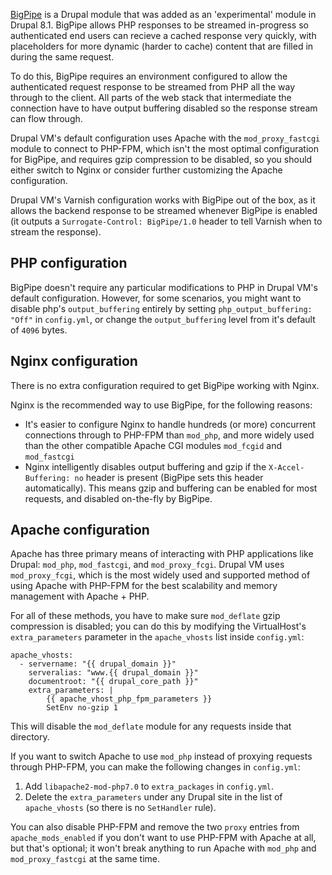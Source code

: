 [BigPipe](https://www.drupal.org/documentation/modules/big_pipe) is a Drupal module that was added as an 'experimental' module in Drupal 8.1. BigPipe allows PHP responses to be streamed in-progress so authenticated end users can recieve a cached response very quickly, with placeholders for more dynamic (harder to cache) content that are filled in during the same request.

To do this, BigPipe requires an environment configured to allow the authenticated request response to be streamed from PHP all the way through to the client. All parts of the web stack that intermediate the connection have to have output buffering disabled so the response stream can flow through.

Drupal VM's default configuration uses Apache with the `mod_proxy_fastcgi` module to connect to PHP-FPM, which isn't the most optimal configuration for BigPipe, and requires gzip compression to be disabled, so you should either switch to Nginx or consider further customizing the Apache configuration.

Drupal VM's Varnish configuration works with BigPipe out of the box, as it allows the backend response to be streamed whenever BigPipe is enabled (it outputs a `Surrogate-Control: BigPipe/1.0` header to tell Varnish when to stream the response).

## PHP configuration

BigPipe doesn't require any particular modifications to PHP in Drupal VM's default configuration. However, for some scenarios, you might want to disable php's `output_buffering` entirely by setting `php_output_buffering: "Off"` in `config.yml`, or change the `output_buffering` level from it's default of `4096` bytes.

## Nginx configuration

There is no extra configuration required to get BigPipe working with Nginx.

Nginx is the recommended way to use BigPipe, for the following reasons:

  - It's easier to configure Nginx to handle hundreds (or more) concurrent connections through to PHP-FPM than `mod_php`, and more widely used than the other compatible Apache CGI modules `mod_fcgid` and `mod_fastcgi`
  - Nginx intelligently disables output buffering and gzip if the `X-Accel-Buffering: no` header is present (BigPipe sets this header automatically). This means gzip and buffering can be enabled for most requests, and disabled on-the-fly by BigPipe.

## Apache configuration

Apache has three primary means of interacting with PHP applications like Drupal: `mod_php`, `mod_fastcgi`, and `mod_proxy_fcgi`. Drupal VM uses `mod_proxy_fcgi`, which is the most widely used and supported method of using Apache with PHP-FPM for the best scalability and memory management with Apache + PHP.

For all of these methods, you have to make sure `mod_deflate` gzip compression is disabled; you can do this by modifying the VirtualHost's `extra_parameters` parameter in the `apache_vhosts` list inside `config.yml`:

    apache_vhosts:
      - servername: "{{ drupal_domain }}"
        serveralias: "www.{{ drupal_domain }}"
        documentroot: "{{ drupal_core_path }}"
        extra_parameters: |
            {{ apache_vhost_php_fpm_parameters }}
            SetEnv no-gzip 1

This will disable the `mod_deflate` module for any requests inside that directory.

If you want to switch Apache to use `mod_php` instead of proxying requests through PHP-FPM, you can make the following changes in `config.yml`:

  1. Add `libapache2-mod-php7.0` to `extra_packages` in `config.yml`.
  2. Delete the `extra_parameters` under any Drupal site in the list of `apache_vhosts` (so there is no `SetHandler` rule).

You can also disable PHP-FPM and remove the two `proxy` entries from `apache_mods_enabled` if you don't want to use PHP-FPM with Apache at all, but that's optional; it won't break anything to run Apache with `mod_php` and `mod_proxy_fastcgi` at the same time.
